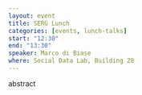```yaml
---
layout: event
title: SERG Lunch
categories: [events, lunch-talks]
start: "12:30"
end: "13:30"
speaker: Marco di Biase
where: Social Data Lab, Building 28
---
```


abstract
